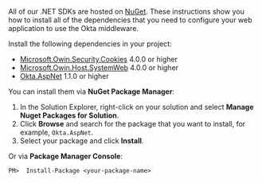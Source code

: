 All of our .NET SDKs are hosted on [NuGet](https://www.nuget.org/). These instructions show you how to install all of the dependencies that you need to configure your web application to use the Okta middleware.

Install the following dependencies in your project:

* [Microsoft.Owin.Security.Cookies](https://www.nuget.org/packages/Microsoft.Owin.Security.Cookies) 4.0.0 or higher 
* [Microsoft.Owin.Host.SystemWeb](https://www.nuget.org/packages/Microsoft.Owin.Host.SystemWeb) 4.0.0 or higher
* [Okta.AspNet](https://www.nuget.org/packages/Okta.AspNet) 1.1.0 or higher

You can install them via **NuGet Package Manager**:

1. In the Solution Explorer, right-click on your solution and select **Manage Nuget Packages for Solution**.
1. Click **Browse** and search for the package that you want to install, for example, `Okta.AspNet`.
1. Select your package and click **Install**.

Or via **Package Manager Console**:

`PM>  Install-Package <your-package-name>`



